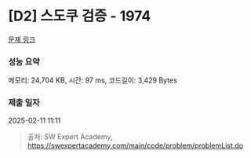 # [D2] 스도쿠 검증 - 1974 

[문제 링크](https://swexpertacademy.com/main/code/problem/problemDetail.do?contestProbId=AV5Psz16AYEDFAUq) 

### 성능 요약

메모리: 24,704 KB, 시간: 97 ms, 코드길이: 3,429 Bytes

### 제출 일자

2025-02-11 11:11



> 출처: SW Expert Academy, https://swexpertacademy.com/main/code/problem/problemList.do